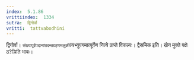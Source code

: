 ```yaml
---
index:  5.1.86
vrittiindex:  1334
sutra:  द्विगोर्वा
vritti:  tattvabodhini 
---
```


द्विगोर्वा। `संख्यापूर्वपदानांतदन्तग्रहणमलुकी`त्यभ्युपगमात्पूर्वेण नित्ये प्राप्ते विकल्पः। द्वैसमिक इति। खेन मुक्ते पक्षे ठ?ञिति भावः। 

